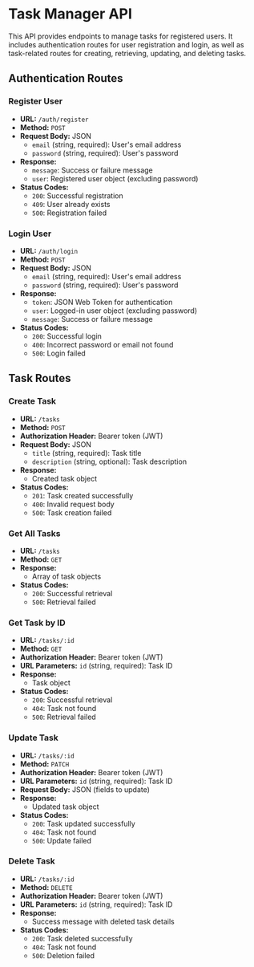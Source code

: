 # Task Manager API

This API provides endpoints to manage tasks for registered users. It includes authentication routes for user registration and login, as well as task-related routes for creating, retrieving, updating, and deleting tasks.

## Authentication Routes

### Register User
- **URL:** `/auth/register`
- **Method:** `POST`
- **Request Body:** JSON
  - `email` (string, required): User's email address
  - `password` (string, required): User's password
- **Response:**
  - `message`: Success or failure message
  - `user`: Registered user object (excluding password)
- **Status Codes:**
  - `200`: Successful registration
  - `409`: User already exists
  - `500`: Registration failed

### Login User
- **URL:** `/auth/login`
- **Method:** `POST`
- **Request Body:** JSON
  - `email` (string, required): User's email address
  - `password` (string, required): User's password
- **Response:**
  - `token`: JSON Web Token for authentication
  - `user`: Logged-in user object (excluding password)
  - `message`: Success or failure message
- **Status Codes:**
  - `200`: Successful login
  - `400`: Incorrect password or email not found
  - `500`: Login failed

## Task Routes

### Create Task
- **URL:** `/tasks`
- **Method:** `POST`
- **Authorization Header:** Bearer token (JWT)
- **Request Body:** JSON
  - `title` (string, required): Task title
  - `description` (string, optional): Task description
- **Response:**
  - Created task object
- **Status Codes:**
  - `201`: Task created successfully
  - `400`: Invalid request body
  - `500`: Task creation failed

### Get All Tasks
- **URL:** `/tasks`
- **Method:** `GET`
- **Response:**
  - Array of task objects
- **Status Codes:**
  - `200`: Successful retrieval
  - `500`: Retrieval failed

### Get Task by ID
- **URL:** `/tasks/:id`
- **Method:** `GET`
- **Authorization Header:** Bearer token (JWT)
- **URL Parameters:** `id` (string, required): Task ID
- **Response:**
  - Task object
- **Status Codes:**
  - `200`: Successful retrieval
  - `404`: Task not found
  - `500`: Retrieval failed

### Update Task
- **URL:** `/tasks/:id`
- **Method:** `PATCH`
- **Authorization Header:** Bearer token (JWT)
- **URL Parameters:** `id` (string, required): Task ID
- **Request Body:** JSON (fields to update)
- **Response:**
  - Updated task object
- **Status Codes:**
  - `200`: Task updated successfully
  - `404`: Task not found
  - `500`: Update failed

### Delete Task
- **URL:** `/tasks/:id`
- **Method:** `DELETE`
- **Authorization Header:** Bearer token (JWT)
- **URL Parameters:** `id` (string, required): Task ID
- **Response:**
  - Success message with deleted task details
- **Status Codes:**
  - `200`: Task deleted successfully
  - `404`: Task not found
  - `500`: Deletion failed
